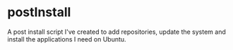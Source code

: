 postInstall
===========

A post install script I've created to add repositories, update the system and install the applications I need on Ubuntu.
